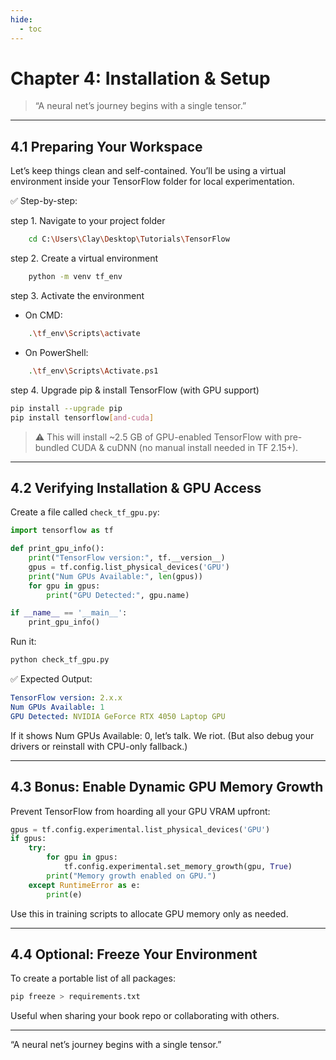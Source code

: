 ```yaml
---
hide:
  - toc
---
```


# Chapter 4: Installation & Setup

> “A neural net’s journey begins with a single tensor.”

---

## 4.1 Preparing Your Workspace

Let’s keep things clean and self-contained. You’ll be using a virtual environment inside your TensorFlow folder for local experimentation.

✅ Step-by-step:

step 1. Navigate to your project folder  
```bash
    cd C:\Users\Clay\Desktop\Tutorials\TensorFlow
```
step 2. Create a virtual environment  
```bash
    python -m venv tf_env
```
step 3. Activate the environment  

- On CMD:
```bash
    .\tf_env\Scripts\activate
```
- On PowerShell:
```bash
    .\tf_env\Scripts\Activate.ps1
```
step 4. Upgrade pip & install TensorFlow (with GPU support)
```bash
pip install --upgrade pip
pip install tensorflow[and-cuda]
```
> ⚠️ This will install ~2.5 GB of GPU-enabled TensorFlow with pre-bundled CUDA & cuDNN (no manual install needed in TF 2.15+).

---

## 4.2 Verifying Installation & GPU Access
Create a file called `check_tf_gpu.py`:
```python
import tensorflow as tf

def print_gpu_info():
    print("TensorFlow version:", tf.__version__)
    gpus = tf.config.list_physical_devices('GPU')
    print("Num GPUs Available:", len(gpus))
    for gpu in gpus:
        print("GPU Detected:", gpu.name)

if __name__ == '__main__':
    print_gpu_info()
```
Run it:
```bash
python check_tf_gpu.py
```

✅ Expected Output:
```yaml
TensorFlow version: 2.x.x
Num GPUs Available: 1
GPU Detected: NVIDIA GeForce RTX 4050 Laptop GPU
```
If it shows Num GPUs Available: 0, let’s talk. We riot. (But also debug your drivers or reinstall with CPU-only fallback.)

---

## 4.3 Bonus: Enable Dynamic GPU Memory Growth

Prevent TensorFlow from hoarding all your GPU VRAM upfront:
```python
gpus = tf.config.experimental.list_physical_devices('GPU')
if gpus:
    try:
        for gpu in gpus:
            tf.config.experimental.set_memory_growth(gpu, True)
        print("Memory growth enabled on GPU.")
    except RuntimeError as e:
        print(e)
```
Use this in training scripts to allocate GPU memory only as needed.

---

## 4.4 Optional: Freeze Your Environment

To create a portable list of all packages:
```bash
pip freeze > requirements.txt
```
Useful when sharing your book repo or collaborating with others.

---

“A neural net’s journey begins with a single tensor.”


